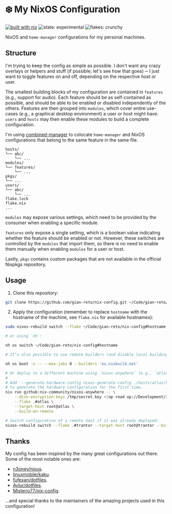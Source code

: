 # ❄️ My NixOS Configuration

[![built with nix](https://img.shields.io/static/v1?logo=nixos&logoColor=white&label=&message=Built%20with%20Nix&color=7e7eff)](https://builtwithnix.org)
![state: experimental](https://img.shields.io/badge/state-experimental-orange)
![flakes: crunchy](https://img.shields.io/badge/flakes-crunchy-yellow)

NixOS and `home-manager` configurations for my personal machines.

## Structure

I'm trying to keep the config as simple as possible. I don't want any crazy overlays or helpers and stuff (if possible; let's see how that goes) ─ I just want to toggle features on and off, depending on the respective host or user.

The smallest building blocks of my configuration are contained in `features` (e.g., support for audio). Each feature should be as self-contained as possible, and should be able to be enabled or disabled independently of the others. Features are then grouped into `modules`, which cover entire use-cases (e.g., a graphical desktop environment) a user or host might have. `users` and `hosts` may then enable these modules to build a complete configuration.

I'm using [combined-manager](https://github.com/FlafyDev/combined-manager) to colocate `home-manager` and NixOS configurations that belong to the same feature in the same file.

```plaintext
hosts/
└── abc/
    └── ...
modules/
└── features/
    └── ...
pkgs/
└── ...
users/
└── abc/
    └── ...
flake.lock
flake.nix
...
```

`modules` may expose various settings, which need to be provided by the consumer when enabling a specific module.

`features` only expose a single setting, which is a boolean value indicating whether the feature should be enabled or not. However, these switches are controlled by the `modules` that import them, so there is no need to enable them manually when enabling `modules` for a user or host.

Lastly, `pkgs` contains custom packages that are not available in the official Nixpkgs repository.

## Usage

1. Clone this repository:

```sh
git clone https://github.com/gian-reto/nix-config.git ~/Code/gian-reto/nix-config
```

2. Apply the configuration (remember to replace `hostname` with the hostname of the machine, see `flake.nix` for available hostnames):

```sh
sudo nixos-rebuild switch --flake ~/Code/gian-reto/nix-config#hostname

# or using `nh`:

nh os switch ~/Code/gian-reto/nix-config#hostname

# It's also possible to use remote builders (and disable local building), using e.g.:

nh os boot -u -- --max-jobs 0 --builders 'eu.nixbuild.net'

# Or deploy to a different machine using `nixos-anywhere` (e.g., `atlas`):
#
# Add `--generate-hardware-config nixos-generate-config ./hosts/atlas/hardware-configuration.nix`
# to generate the hardware configuration for the first time.
nix run github:nix-community/nixos-anywhere -- \
    --disk-encryption-keys /tmp/secret.key <(op read op://Development/3x3x7fbtnr74l65fjtakpznuui/password) \
    --flake .#atlas \
    --target-host root@atlas \
    --build-on-remote

# Switch configuration of a remote host if it was already deployed:
nixos-rebuild switch --flake .#trantor --target-host root@trantor --build-host root@trantor --verbose
```

## Thanks

My config has been inspired by the many great configurations out there. Some of the most notable ones are:

- [n3oney/nixus](https://github.com/n3oney/nixus).
- [linuxmobile/kaku](https://github.com/linuxmobile/kaku).
- [fufexan/dotfiles](https://github.com/fufexan/dotfiles).
- [Aylur/dotfiles](https://github.com/Aylur/dotfiles).
- [Misterio77/nix-config](https://github.com/Misterio77/nix-config).

...and special thanks to the maintainers of the amazing projects used in this configuration!

